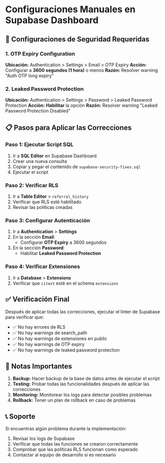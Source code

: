 # Configuraciones Manuales en Supabase Dashboard

## 🔐 Configuraciones de Seguridad Requeridas

### 1. **OTP Expiry Configuration**
**Ubicación:** Authentication > Settings > Email > OTP Expiry
**Acción:** Configurar a **3600 segundos (1 hora)** o menos
**Razón:** Resolver warning "Auth OTP long expiry"

### 2. **Leaked Password Protection**
**Ubicación:** Authentication > Settings > Password > Leaked Password Protection
**Acción:** **Habilitar** la opción
**Razón:** Resolver warning "Leaked Password Protection Disabled"

## 📋 Pasos para Aplicar las Correcciones

### Paso 1: Ejecutar Script SQL
1. Ir a **SQL Editor** en Supabase Dashboard
2. Crear una nueva consulta
3. Copiar y pegar el contenido de `supabase-security-fixes.sql`
4. Ejecutar el script

### Paso 2: Verificar RLS
1. Ir a **Table Editor** > `referral_history`
2. Verificar que RLS esté habilitado
3. Revisar las políticas creadas

### Paso 3: Configurar Autenticación
1. Ir a **Authentication** > **Settings**
2. En la sección **Email**:
   - Configurar **OTP Expiry** a 3600 segundos
3. En la sección **Password**:
   - Habilitar **Leaked Password Protection**

### Paso 4: Verificar Extensiones
1. Ir a **Database** > **Extensions**
2. Verificar que `citext` esté en el schema `extensions`

## ✅ Verificación Final

Después de aplicar todas las correcciones, ejecutar el linter de Supabase para verificar que:
- ✅ No hay errores de RLS
- ✅ No hay warnings de search_path
- ✅ No hay warnings de extensiones en public
- ✅ No hay warnings de OTP expiry
- ✅ No hay warnings de leaked password protection

## 🚨 Notas Importantes

1. **Backup:** Hacer backup de la base de datos antes de ejecutar el script
2. **Testing:** Probar todas las funcionalidades después de aplicar las correcciones
3. **Monitoring:** Monitorear los logs para detectar posibles problemas
4. **Rollback:** Tener un plan de rollback en caso de problemas

## 📞 Soporte

Si encuentras algún problema durante la implementación:
1. Revisar los logs de Supabase
2. Verificar que todas las funciones se crearon correctamente
3. Comprobar que las políticas RLS funcionan como esperado
4. Contactar al equipo de desarrollo si es necesario



